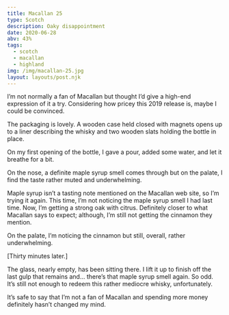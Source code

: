 ```yaml
---
title: Macallan 25
type: Scotch
description: Oaky disappointment
date: 2020-06-28
abv: 43%
tags:
  - scotch
  - macallan
  - highland
img: /img/macallan-25.jpg
layout: layouts/post.njk
---
```


I’m not normally a fan of Macallan but thought I’d give a high-end expression of it a try. Considering how pricey this 2019 release is, maybe I could be convinced.

The packaging is lovely. A wooden case held closed with magnets opens up to a liner describing the whisky and two wooden slats holding the bottle in place. 

On my first opening of the bottle, I gave a pour, added some water, and let it breathe for a bit. 

On the nose, a definite maple syrup smell comes through but on the palate, I find the taste rather muted and underwhelming. 

Maple syrup isn’t a tasting note mentioned on the Macallan web site, so I’m trying it again. This time, I’m not noticing the maple syrup smell I had last time. Now, I’m getting a strong oak with citrus. Definitely closer to what Macallan says to expect; although, I’m still not getting the cinnamon they mention. 

On the palate, I’m noticing the cinnamon but still, overall, rather underwhelming. 

[Thirty minutes later.] 

The glass, nearly empty, has been sitting there. I lift it up to finish off the last gulp that remains and… there’s that maple syrup smell again. So odd. It’s still not enough to redeem this rather mediocre whisky, unfortunately.

It’s safe to say that I’m not a fan of Macallan and spending more money definitely hasn’t changed my mind. 
